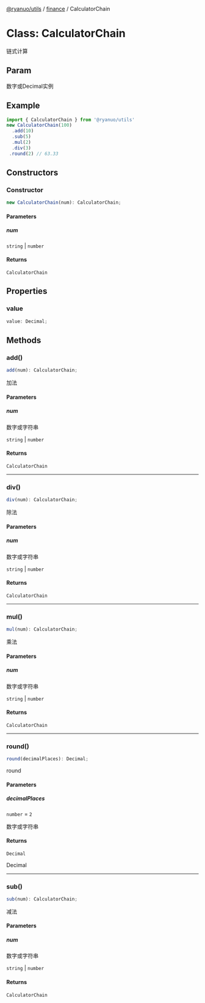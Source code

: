[@ryanuo/utils](../../index.md) / [finance](../index.md) / CalculatorChain

# Class: CalculatorChain

链式计算

## Param

数字或Decimal实例

## Example

```ts twoslash
import { CalculatorChain } from '@ryanuo/utils'
new CalculatorChain(100)
  .add(10)
  .sub(5)
  .mul(2)
  .div(3)
 .round(2) // 63.33
```

## Constructors

### Constructor

```ts
new CalculatorChain(num): CalculatorChain;
```

#### Parameters

##### num

`string` | `number`

#### Returns

`CalculatorChain`

## Properties

### value

```ts
value: Decimal;
```

## Methods

### add()

```ts
add(num): CalculatorChain;
```

加法

#### Parameters

##### num

数字或字符串

`string` | `number`

#### Returns

`CalculatorChain`

***

### div()

```ts
div(num): CalculatorChain;
```

除法

#### Parameters

##### num

数字或字符串

`string` | `number`

#### Returns

`CalculatorChain`

***

### mul()

```ts
mul(num): CalculatorChain;
```

乘法

#### Parameters

##### num

数字或字符串

`string` | `number`

#### Returns

`CalculatorChain`

***

### round()

```ts
round(decimalPlaces): Decimal;
```

round

#### Parameters

##### decimalPlaces

`number` = `2`

数字或字符串

#### Returns

`Decimal`

Decimal

***

### sub()

```ts
sub(num): CalculatorChain;
```

减法

#### Parameters

##### num

数字或字符串

`string` | `number`

#### Returns

`CalculatorChain`
